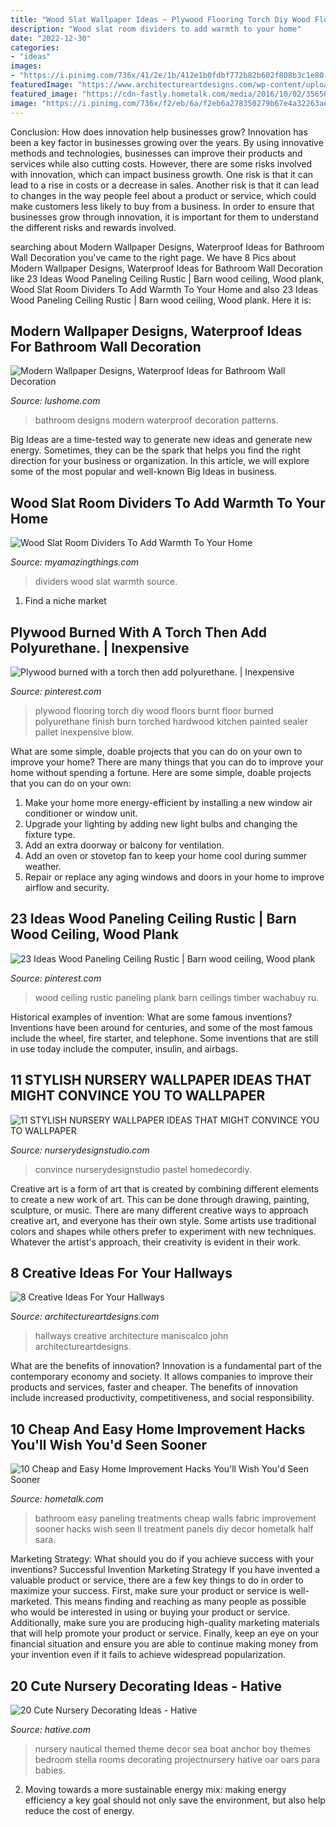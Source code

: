 ```yaml
---
title: "Wood Slat Wallpaper Ideas ~ Plywood Flooring Torch Diy Wood Floors Burnt Floor Burned Polyurethane Finish Burn Torched Hardwood Kitchen Painted Sealer Pallet Inexpensive Blow"
description: "Wood slat room dividers to add warmth to your home"
date: "2022-12-30"
categories:
- "ideas"
images:
- "https://i.pinimg.com/736x/41/2e/1b/412e1b0fdbf772b82b602f808b3c1e80--plywood-floors-diy-flooring.jpg"
featuredImage: "https://www.architectureartdesigns.com/wp-content/uploads/2013/03/ArchitectureArtDesigns-869.jpg"
featured_image: "https://cdn-fastly.hometalk.com/media/2016/10/02/3565056/s-10-cheap-and-easy-home-improvement-hacks-you-ll-wish-you-d-seen-sooner-home-decor-home-improvement.jpg?size=1600x1000&amp;nocrop=1"
image: "https://i.pinimg.com/736x/f2/eb/6a/f2eb6a278350279b67e4a32263ae6589.jpg"
---
```



Conclusion: How does innovation help businesses grow?
Innovation has been a key factor in businesses growing over the years. By using innovative methods and technologies, businesses can improve their products and services while also cutting costs. However, there are some risks involved with innovation, which can impact business growth. One risk is that it can lead to a rise in costs or a decrease in sales. Another risk is that it can lead to changes in the way people feel about a product or service, which could make customers less likely to buy from a business. In order to ensure that businesses grow through innovation, it is important for them to understand the different risks and rewards involved.

	

		
searching about Modern Wallpaper Designs, Waterproof Ideas for Bathroom Wall Decoration you've came to the right page. We have 8 Pics about Modern Wallpaper Designs, Waterproof Ideas for Bathroom Wall Decoration like 23 Ideas Wood Paneling Ceiling Rustic | Barn wood ceiling, Wood plank, Wood Slat Room Dividers To Add Warmth To Your Home and also 23 Ideas Wood Paneling Ceiling Rustic | Barn wood ceiling, Wood plank. Here it is:
		
    
## Modern Wallpaper Designs, Waterproof Ideas For Bathroom Wall Decoration

<img loading=lazy src="https://www.lushome.com/wp-content/uploads/2018/10/bathroom-remodeling-ideas-wallpaper-patterns-15.jpg" onerror="this.onerror=null;this.src='https://tse1.mm.bing.net/th?id=OIP.GCNCvypWH_ZWOWkfpl_JMwHaJ3&amp;pid=15.1';" alt="Modern Wallpaper Designs, Waterproof Ideas for Bathroom Wall Decoration">

_Source: lushome.com_

>bathroom designs modern waterproof decoration patterns. 

	

Big Ideas are a time-tested way to generate new ideas and generate new energy. Sometimes, they can be the spark that helps you find the right direction for your business or organization. In this article, we will explore some of the most popular and well-known Big Ideas in business.

    
## Wood Slat Room Dividers To Add Warmth To Your Home

<img loading=lazy src="https://myamazingthings.com/wp-content/uploads/2017/01/Vivienda-Ciudad-de-las-Artes-768x1024.jpg" onerror="this.onerror=null;this.src='https://tse1.mm.bing.net/th?id=OIP.vc9Zzauld529bwmYWsZIXgHaJ4&amp;pid=15.1';" alt="Wood Slat Room Dividers To Add Warmth To Your Home">

_Source: myamazingthings.com_

>dividers wood slat warmth source. 

	

1. Find a niche market 

    
## Plywood Burned With A Torch Then Add Polyurethane. | Inexpensive

<img loading=lazy src="https://i.pinimg.com/736x/41/2e/1b/412e1b0fdbf772b82b602f808b3c1e80--plywood-floors-diy-flooring.jpg" onerror="this.onerror=null;this.src='https://tse1.mm.bing.net/th?id=OIP.HV7bQ-i1KPeKzdIYXCBvHgHaJ4&amp;pid=15.1';" alt="Plywood burned with a torch then add polyurethane. | Inexpensive">

_Source: pinterest.com_

>plywood flooring torch diy wood floors burnt floor burned polyurethane finish burn torched hardwood kitchen painted sealer pallet inexpensive blow. 

	

What are some simple, doable projects that you can do on your own to improve your home?
There are many things that you can do to improve your home without spending a fortune. Here are some simple, doable projects that you can do on your own:
1. Make your home more energy-efficient by installing a new window air conditioner or window unit.
2. Upgrade your lighting by adding new light bulbs and changing the fixture type.
3. Add an extra doorway or balcony for ventilation. 
4. Add an oven or stovetop fan to keep your home cool during summer weather. 
5. Repair or replace any aging windows and doors in your home to improve airflow and security.

    
## 23 Ideas Wood Paneling Ceiling Rustic | Barn Wood Ceiling, Wood Plank

<img loading=lazy src="https://i.pinimg.com/736x/f2/eb/6a/f2eb6a278350279b67e4a32263ae6589.jpg" onerror="this.onerror=null;this.src='https://tse3.mm.bing.net/th?id=OIP.yZDM9dMdylXpXNPVubVe7wAAAA&amp;pid=15.1';" alt="23 Ideas Wood Paneling Ceiling Rustic | Barn wood ceiling, Wood plank">

_Source: pinterest.com_

>wood ceiling rustic paneling plank barn ceilings timber wachabuy ru. 

	

Historical examples of invention: What are some famous inventions?
Inventions have been around for centuries, and some of the most famous include the wheel, fire starter, and telephone. Some inventions that are still in use today include the computer, insulin, and airbags.

    
## 11 STYLISH NURSERY WALLPAPER IDEAS THAT MIGHT CONVINCE YOU TO WALLPAPER

<img loading=lazy src="https://www.nurserydesignstudio.com/wp-content/uploads/2019/07/wallpaper8-500x749.jpg" onerror="this.onerror=null;this.src='https://tse2.mm.bing.net/th?id=OIP.xt2mR32QtvJWdR9GpbMxRQHaLG&amp;pid=15.1';" alt="11 STYLISH NURSERY WALLPAPER IDEAS THAT MIGHT CONVINCE YOU TO WALLPAPER">

_Source: nurserydesignstudio.com_

>convince nurserydesignstudio pastel homedecordiy. 

	

Creative art is a form of art that is created by combining different elements to create a new work of art. This can be done through drawing, painting, sculpture, or music. There are many different creative ways to approach creative art, and everyone has their own style. Some artists use traditional colors and shapes while others prefer to experiment with new techniques. Whatever the artist's approach, their creativity is evident in their work.

    
## 8 Creative Ideas For Your Hallways

<img loading=lazy src="https://www.architectureartdesigns.com/wp-content/uploads/2013/03/ArchitectureArtDesigns-869.jpg" onerror="this.onerror=null;this.src='https://tse3.mm.bing.net/th?id=OIP.w7PgLzmrxAJ-Coz0KKVP7wHaJ3&amp;pid=15.1';" alt="8 Creative Ideas For Your Hallways">

_Source: architectureartdesigns.com_

>hallways creative architecture maniscalco john architectureartdesigns. 

	

What are the benefits of innovation?
Innovation is a fundamental part of the contemporary economy and society. It allows companies to improve their products and services, faster and cheaper. The benefits of innovation include increased productivity, competitiveness, and social responsibility.

    
## 10 Cheap And Easy Home Improvement Hacks You&#039;ll Wish You&#039;d Seen Sooner

<img loading=lazy src="https://cdn-fastly.hometalk.com/media/2016/10/02/3565056/s-10-cheap-and-easy-home-improvement-hacks-you-ll-wish-you-d-seen-sooner-home-decor-home-improvement.jpg?size=1600x1000&amp;nocrop=1" onerror="this.onerror=null;this.src='https://tse1.mm.bing.net/th?id=OIP.KpeKuVRH6yrZM7HFONry8wHaK6&amp;pid=15.1';" alt="10 Cheap and Easy Home Improvement Hacks You&#039;ll Wish You&#039;d Seen Sooner">

_Source: hometalk.com_

>bathroom easy paneling treatments cheap walls fabric improvement sooner hacks wish seen ll treatment panels diy decor hometalk half sara. 

	

Marketing Strategy: What should you do if you achieve success with your inventions?
Successful Invention Marketing Strategy
If you have invented a valuable product or service, there are a few key things to do in order to maximize your success. First, make sure your product or service is well-marketed. This means finding and reaching as many people as possible who would be interested in using or buying your product or service. Additionally, make sure you are producing high-quality marketing materials that will help promote your product or service. Finally, keep an eye on your financial situation and ensure you are able to continue making money from your invention even if it fails to achieve widespread popularization.

    
## 20 Cute Nursery Decorating Ideas - Hative

<img loading=lazy src="https://hative.com/wp-content/uploads/2014/07/nursery-decorating-ideas/2-nautical-baby-girl-nursery.jpg" onerror="this.onerror=null;this.src='https://tse4.mm.bing.net/th?id=OIP.ABX9g5kD0Vs9sHWxfxkPOAHaLH&amp;pid=15.1';" alt="20 Cute Nursery Decorating Ideas - Hative">

_Source: hative.com_

>nursery nautical themed theme decor sea boat anchor boy themes bedroom stella rooms decorating projectnursery hative oar oars para babies. 

	

2. Moving towards a more sustainable energy mix: making energy efficiency a key goal should not only save the environment, but also help reduce the cost of energy.

